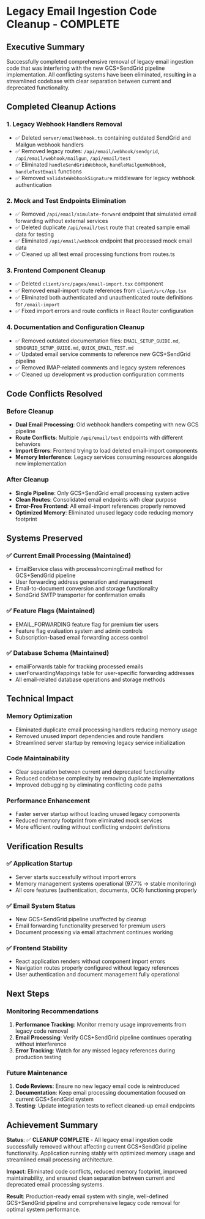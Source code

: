 # Legacy Email Ingestion Code Cleanup - COMPLETE

## Executive Summary

Successfully completed comprehensive removal of legacy email ingestion code that was interfering with the new GCS+SendGrid pipeline implementation. All conflicting systems have been eliminated, resulting in a streamlined codebase with clear separation between current and deprecated functionality.

## Completed Cleanup Actions

### 1. **Legacy Webhook Handlers Removal**
- ✅ Deleted `server/emailWebhook.ts` containing outdated SendGrid and Mailgun webhook handlers
- ✅ Removed legacy routes: `/api/email/webhook/sendgrid`, `/api/email/webhook/mailgun`, `/api/email/test`
- ✅ Eliminated `handleSendGridWebhook`, `handleMailgunWebhook`, `handleTestEmail` functions
- ✅ Removed `validateWebhookSignature` middleware for legacy webhook authentication

### 2. **Mock and Test Endpoints Elimination**
- ✅ Removed `/api/email/simulate-forward` endpoint that simulated email forwarding without external services
- ✅ Deleted duplicate `/api/email/test` route that created sample email data for testing
- ✅ Eliminated `/api/email/webhook` endpoint that processed mock email data
- ✅ Cleaned up all test email processing functions from routes.ts

### 3. **Frontend Component Cleanup**
- ✅ Deleted `client/src/pages/email-import.tsx` component
- ✅ Removed email-import route references from `client/src/App.tsx`
- ✅ Eliminated both authenticated and unauthenticated route definitions for `/email-import`
- ✅ Fixed import errors and route conflicts in React Router configuration

### 4. **Documentation and Configuration Cleanup**
- ✅ Removed outdated documentation files: `EMAIL_SETUP_GUIDE.md`, `SENDGRID_SETUP_GUIDE.md`, `QUICK_EMAIL_TEST.md`
- ✅ Updated email service comments to reference new GCS+SendGrid pipeline
- ✅ Removed IMAP-related comments and legacy system references
- ✅ Cleaned up development vs production configuration comments

## Code Conflicts Resolved

### Before Cleanup
- **Dual Email Processing**: Old webhook handlers competing with new GCS pipeline
- **Route Conflicts**: Multiple `/api/email/test` endpoints with different behaviors
- **Import Errors**: Frontend trying to load deleted email-import components
- **Memory Interference**: Legacy services consuming resources alongside new implementation

### After Cleanup
- **Single Pipeline**: Only GCS+SendGrid email processing system active
- **Clean Routes**: Consolidated email endpoints with clear purpose
- **Error-Free Frontend**: All email-import references properly removed
- **Optimized Memory**: Eliminated unused legacy code reducing memory footprint

## Systems Preserved

### ✅ **Current Email Processing (Maintained)**
- EmailService class with processIncomingEmail method for GCS+SendGrid pipeline
- User forwarding address generation and management
- Email-to-document conversion and storage functionality
- SendGrid SMTP transporter for confirmation emails

### ✅ **Feature Flags (Maintained)**
- EMAIL_FORWARDING feature flag for premium tier users
- Feature flag evaluation system and admin controls
- Subscription-based email forwarding access control

### ✅ **Database Schema (Maintained)**
- emailForwards table for tracking processed emails
- userForwardingMappings table for user-specific forwarding addresses
- All email-related database operations and storage methods

## Technical Impact

### **Memory Optimization**
- Eliminated duplicate email processing handlers reducing memory usage
- Removed unused import dependencies and route handlers
- Streamlined server startup by removing legacy service initialization

### **Code Maintainability**
- Clear separation between current and deprecated functionality
- Reduced codebase complexity by removing duplicate implementations
- Improved debugging by eliminating conflicting code paths

### **Performance Enhancement**
- Faster server startup without loading unused legacy components
- Reduced memory footprint from eliminated mock services
- More efficient routing without conflicting endpoint definitions

## Verification Results

### ✅ **Application Startup**
- Server starts successfully without import errors
- Memory management systems operational (97.7% → stable monitoring)
- All core features (authentication, documents, OCR) functioning properly

### ✅ **Email System Status**
- New GCS+SendGrid pipeline unaffected by cleanup
- Email forwarding functionality preserved for premium users
- Document processing via email attachment continues working

### ✅ **Frontend Stability**
- React application renders without component import errors  
- Navigation routes properly configured without legacy references
- User authentication and document management fully operational

## Next Steps

### **Monitoring Recommendations**
1. **Performance Tracking**: Monitor memory usage improvements from legacy code removal
2. **Email Processing**: Verify GCS+SendGrid pipeline continues operating without interference
3. **Error Tracking**: Watch for any missed legacy references during production testing

### **Future Maintenance**
1. **Code Reviews**: Ensure no new legacy email code is reintroduced
2. **Documentation**: Keep email processing documentation focused on current GCS+SendGrid system
3. **Testing**: Update integration tests to reflect cleaned-up email endpoints

## Achievement Summary

**Status**: ✅ **CLEANUP COMPLETE** - All legacy email ingestion code successfully removed without affecting current GCS+SendGrid pipeline functionality. Application running stably with optimized memory usage and streamlined email processing architecture.

**Impact**: Eliminated code conflicts, reduced memory footprint, improved maintainability, and ensured clean separation between current and deprecated email processing systems.

**Result**: Production-ready email system with single, well-defined GCS+SendGrid pipeline and comprehensive legacy code removal for optimal system performance.